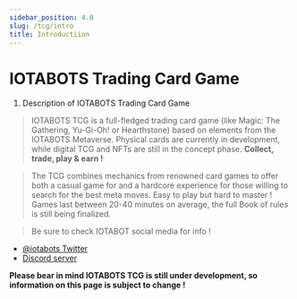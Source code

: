 ```yaml
---
sidebar_position: 4.0
slug: /tcg/intro
title: Introductiion
---
```


# IOTABOTS Trading Card Game


1. Description of IOTABOTS Trading Card Game
> IOTABOTS TCG is a full-fledged trading card game (like Magic: The Gathering, Yu-Gi-Oh! or Hearthstone) based on elements from the IOTABOTS Metaverse. 
> Physical cards are currently in development, while digital TCG and NFTs are still in the concept phase. **Collect, trade, play & earn !**

> The TCG combines mechanics from renowned card games to offer both a casual game for and a hardcore experience for those willing to search for the best meta moves. Easy to play but hard to master !
> Games last between 20-40 minutes on average, the full Book of rules is still being finalized.

> Be sure to check IOTABOT social media for info !
- [@iotabots Twitter](https://twitter.com/iotabots)
- [Discord server](https://discord.gg/iotabots)

**Please bear in mind IOTABOTS TCG is still under development, so information on this page is subject to change !**
